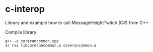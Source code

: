 # c-interop

Library and example how to call MessageHeightTwitch (C#) from C++

Compile library:

    g++ -c coreruncommon.cpp
	ar rvs libcoreruncommon.a coreruncommon.o